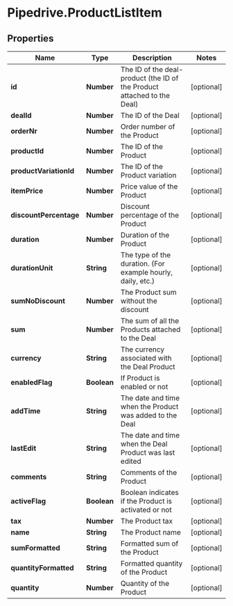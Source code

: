 # Pipedrive.ProductListItem

## Properties

Name | Type | Description | Notes
------------ | ------------- | ------------- | -------------
**id** | **Number** | The ID of the deal-product (the ID of the Product attached to the Deal) | [optional] 
**dealId** | **Number** | The ID of the Deal | [optional] 
**orderNr** | **Number** | Order number of the Product | [optional] 
**productId** | **Number** | The ID of the Product | [optional] 
**productVariationId** | **Number** | The ID of the Product variation | [optional] 
**itemPrice** | **Number** | Price value of the Product | [optional] 
**discountPercentage** | **Number** | Discount percentage of the Product | [optional] 
**duration** | **Number** | Duration of the Product | [optional] 
**durationUnit** | **String** | The type of the duration. (For example hourly, daily, etc.) | [optional] 
**sumNoDiscount** | **Number** | The Product sum without the discount | [optional] 
**sum** | **Number** | The sum of all the Products attached to the Deal | [optional] 
**currency** | **String** | The currency associated with the Deal Product | [optional] 
**enabledFlag** | **Boolean** | If Product is enabled or not | [optional] 
**addTime** | **String** | The date and time when the Product was added to the Deal | [optional] 
**lastEdit** | **String** | The date and time when the Deal Product was last edited | [optional] 
**comments** | **String** | Comments of the Product | [optional] 
**activeFlag** | **Boolean** | Boolean indicates if the Product is activated or not | [optional] 
**tax** | **Number** | The Product tax | [optional] 
**name** | **String** | The Product name | [optional] 
**sumFormatted** | **String** | Formatted sum of the Product | [optional] 
**quantityFormatted** | **String** | Formatted quantity of the Product | [optional] 
**quantity** | **Number** | Quantity of the Product | [optional] 


